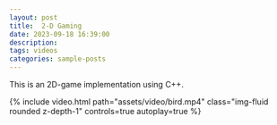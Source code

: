 ```yaml
---
layout: post
title:  2-D Gaming 
date: 2023-09-18 16:39:00
description: 
tags: videos
categories: sample-posts
---
```


This is an 2D-game implementation using C++.

<div class="row mt-3">
    <div class="col-sm mt-3 mt-md-0">
        {% include video.html path="assets/video/bird.mp4" class="img-fluid rounded z-depth-1" controls=true autoplay=true %}
    </div>
</div>